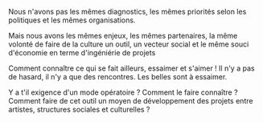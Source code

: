 
Nous n'avons pas les mêmes diagnostics, les mêmes priorités selon les politiques et les mêmes organisations.

Mais nous avons les mêmes enjeux, les mêmes partenaires, la même volonté de faire de la culture un outil, un vecteur social et le même souci d'économie en terme d'ingéniérie de projets

Comment connaître ce qui se fait ailleurs, essaimer et s'aimer ! Il n'y a pas de hasard, il n'y a que des rencontres. Les belles sont à essaimer.

Y a t'il exigence d'un mode opératoire ? Comment le faire connaître ? Comment faire de cet outil un moyen de développement des projets entre artistes, structures sociales et culturelles ? 




